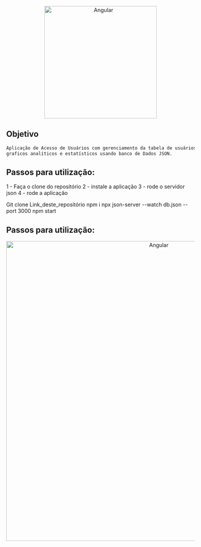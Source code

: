 

<p align="center">
  <img src="./assets/images/logo.png" width="300" alt="Angular" />
</p>


## Objetivo
```bash
Aplicação de Acesso de Usuários com gerenciamento da tabela de usuários e Dashboard com 
graficos analíticos e estatísticos usando banco de Dados JSON.

```

## Passos para utilização:
1 - Faça o clone do repositório
2 - instale a aplicação
3 - rode o servidor json
4 - rode a aplicação

Git clone Link_deste_repositório
npm i 
npx json-server --watch db.json --port 3000
npm start

## Passos para utilização:
<p align="center">
  <img src="./assets/images/dash.png" width="800" alt="Angular" />
</p>